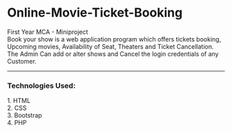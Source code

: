 # Online-Movie-Ticket-Booking
First Year MCA - Miniproject <br>
Book your show is a web application program which offers tickets booking, Upcoming movies, Availability of Seat, Theaters and Ticket Cancellation. 
The Admin Can add or alter shows and Cancel the login credentials of any Customer. <hr>
<h3>Technologies Used:</h3>
 1. HTML<br>
 2. CSS <br>
 3. Bootstrap<br>
 4. PHP<br>
